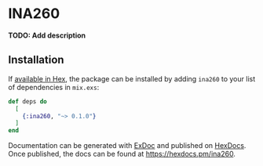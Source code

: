 # INA260

**TODO: Add description**

## Installation

If [available in Hex](https://hex.pm/docs/publish), the package can be installed
by adding `ina260` to your list of dependencies in `mix.exs`:

```elixir
def deps do
  [
    {:ina260, "~> 0.1.0"}
  ]
end
```

Documentation can be generated with [ExDoc](https://github.com/elixir-lang/ex_doc)
and published on [HexDocs](https://hexdocs.pm). Once published, the docs can
be found at <https://hexdocs.pm/ina260>.
